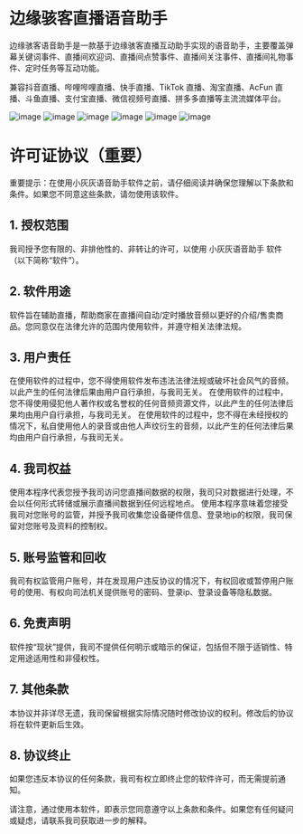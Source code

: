 # 边缘骇客直播语音助手
边缘骇客语音助手是一款基于边缘骇客直播互动助手实现的语音助手，主要覆盖弹幕关键词事件、直播间欢迎词、直播间点赞事件、直播间关注事件、直播间礼物事件、定时任务等互动功能。

兼容抖音直播、哔哩哔哩直播、快手直播、TikTok 直播、淘宝直播、AcFun 直播、斗鱼直播、支付宝直播、微信视频号直播、拼多多直播等主流流媒体平台。

![image](https://github.com/edgehacker/voicelive-helper/assets/157565442/4d40cecb-c051-4ae3-a778-421b7e862e35)
![image](https://github.com/edgehacker/voicelive-helper/assets/157565442/7e503ed7-a3be-4487-8ca3-d3e051860e4b)
![image](https://github.com/edgehacker/voicelive-helper/assets/157565442/193edae7-127f-48e0-8655-932a03d8e41b)
![image](https://github.com/edgehacker/voicelive-helper/assets/157565442/df997b36-76ba-4a4a-888f-7fca4664ca54)
![image](https://github.com/edgehacker/voicelive-helper/assets/157565442/b86ba702-53f3-4206-9ae6-cc4531956d1c)
![image](https://github.com/edgehacker/voicelive-helper/assets/157565442/18ac4635-a500-434b-a882-ad5ce62d66e9)

# 许可证协议（重要）

重要提示：在使用小灰灰语音助手软件之前，请仔细阅读并确保您理解以下条款和条件。如果您不同意这些条款，请勿使用该软件。

## 1. 授权范围
我司授予您有限的、非排他性的、非转让的许可，以使用 小灰灰语音助手 软件（以下简称“软件”）。

## 2. 软件用途
软件旨在辅助直播，帮助商家在直播间自动/定时播放音频以更好的介绍/售卖商品。您同意仅在法律允许的范围内使用软件，并遵守相关法律法规。

## 3. 用户责任
在使用软件的过程中，您不得使用软件发布违法法律法规或破坏社会风气的音频。以此产生的任何法律后果由用户自行承担，与我司无关。
在使用软件的过程中，您不得使用侵犯他人著作权或名誉权的任何音频资源文件，以此产生的任何法律后果均由用户自行承担，与我司无关。
在使用软件的过程中，您不得在未经授权的情况下，私自使用他人的录音或由他人声纹衍生的音频，以此产生的任何法律后果均由用户自行承担，与我司无关。

## 4. 我司权益
使用本程序代表您授予我司访问您直播间数据的权限，我司只对数据进行处理，不会以任何形式转储或展示直播间数据到任何远程地点。
使用本程序意味着您接受我司对您账号的监管，并授予我司收集您设备硬件信息、登录地ip的权限，我司保留对您账号及资料的控制权。

## 5. 账号监管和回收
我司有权监管用户账号，并在发现用户违反协议的情况下，有权回收或暂停用户账号的使用、有权向司法机关提供账号的密码、登录ip、登录设备等隐私数据。

## 6. 免责声明
软件按“现状”提供，我司不提供任何明示或暗示的保证，包括但不限于适销性、特定用途适用性和非侵权性。

## 7. 其他条款
本协议并非详尽无遗，我司保留根据实际情况随时修改协议的权利。修改后的协议将在软件更新后生效。

## 8. 协议终止
如果您违反本协议的任何条款，我司有权立即终止您的软件许可，而无需提前通知。

请注意，通过使用本软件，即表示您同意遵守以上条款和条件。如果您有任何疑问或疑虑，请联系我司获取进一步的解释。

